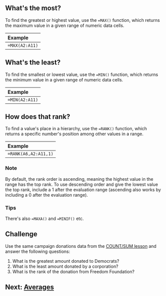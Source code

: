 ## What's the most?
To find the greatest or highest value, use the `=MAX()` function, which returns the maximum value in a given range of numeric data cells.

|Example|
|:--|
|`=MAX(A2:A11)`|

## What's the least?
To find the smallest or lowest value, use the `=MIN()` function, which returns the minimum value in a given range of numeric data cells.

|Example|
|:--|
|`=MIN(A2:A11)`|

## How does that rank?
To find a value's place in a hierarchy, use the `=RANK()` function, which returns a specific number's position among other values in a range.

|Example|
|:--|
|`=RANK(A6,A2:A11,1)`|

### Note
By default, the rank order is ascending, meaning the highest value in the range has the top rank. To use descending order and give the lowest value the top rank, include a 1 after the evaluation range (ascending also works by including a 0 after the evaluation range).

### Tips
There's also `=MAXA()` and `=MINIF()` etc.

## Challenge
Use the same campaign donations data from the [COUNT/SUM lesson](01-count-sum.md) and answer the following questions:
1. What is the greatest amount donated to Democrats?
2. What is the least amount donated by a corporation?
3. What is the rank of the donation from Freedom Foundation?

## Next: [Averages](../averages/readme.md)
